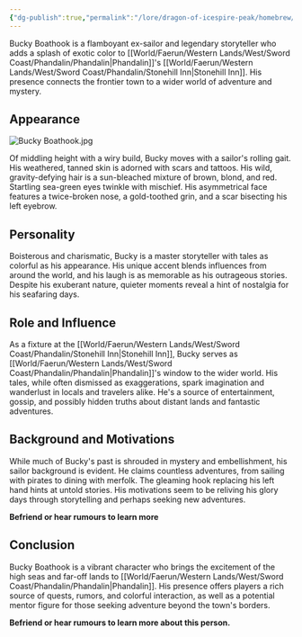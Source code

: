 ```yaml
---
{"dg-publish":true,"permalink":"/lore/dragon-of-icespire-peak/homebrew/npcs/phandalin/stonehill-inn/bucky-boathook/"}
---
```


Bucky Boathook is a flamboyant ex-sailor and legendary storyteller who adds a splash of exotic color to [[World/Faerun/Western Lands/West/Sword Coast/Phandalin/Phandalin\|Phandalin]]'s [[World/Faerun/Western Lands/West/Sword Coast/Phandalin/Stonehill Inn\|Stonehill Inn]]. His presence connects the frontier town to a wider world of adventure and mystery.
## Appearance

![Bucky Boathook.jpg](/img/user/Images/Characters/npcs/Phandalin/Stonehill%20Inn/Bucky%20Boathook.jpg)

Of middling height with a wiry build, Bucky moves with a sailor's rolling gait. His weathered, tanned skin is adorned with scars and tattoos. His wild, gravity-defying hair is a sun-bleached mixture of brown, blond, and red. Startling sea-green eyes twinkle with mischief. His asymmetrical face features a twice-broken nose, a gold-toothed grin, and a scar bisecting his left eyebrow.

## Personality

Boisterous and charismatic, Bucky is a master storyteller with tales as colorful as his appearance. His unique accent blends influences from around the world, and his laugh is as memorable as his outrageous stories. Despite his exuberant nature, quieter moments reveal a hint of nostalgia for his seafaring days.

## Role and Influence

As a fixture at the [[World/Faerun/Western Lands/West/Sword Coast/Phandalin/Stonehill Inn\|Stonehill Inn]], Bucky serves as [[World/Faerun/Western Lands/West/Sword Coast/Phandalin/Phandalin\|Phandalin]]'s window to the wider world. His tales, while often dismissed as exaggerations, spark imagination and wanderlust in locals and travelers alike. He's a source of entertainment, gossip, and possibly hidden truths about distant lands and fantastic adventures.

## Background and Motivations

While much of Bucky's past is shrouded in mystery and embellishment, his sailor background is evident. He claims countless adventures, from sailing with pirates to dining with merfolk. The gleaming hook replacing his left hand hints at untold stories. His motivations seem to be reliving his glory days through storytelling and perhaps seeking new adventures.

**Befriend or hear rumours to learn more**
## Conclusion

Bucky Boathook is a vibrant character who brings the excitement of the high seas and far-off lands to [[World/Faerun/Western Lands/West/Sword Coast/Phandalin/Phandalin\|Phandalin]]. His presence offers players a rich source of quests, rumors, and colorful interaction, as well as a potential mentor figure for those seeking adventure beyond the town's borders.

**Befriend or hear rumours to learn more about this person.**